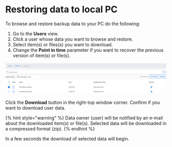 # Restoring data to local PC

To browse and restore backup data to your PC do the following:

1. Go to the **Users** view.
2. Click a user whose data you want to browse and restore.
3. Select item\(s\) or files\(s\) you want to download.
4. Change the **Point in time** parameter if you want to recover the previous version of item\(s\) or file\(s\).  

![](../../.gitbook/assets/kodo-cloud-administration-restore05.png)

Click the **Download** button in the right-top window corner. Confirm if you want to download user data.

{% hint style="warning" %}
Data owner \(user\) will be notified by an e-mail about the downloaded item\(s\) or file\(s\).  Selected data will be downloaded in a compressed format \(zip\).
{% endhint %}

In a few seconds the download of selected data will begin.

